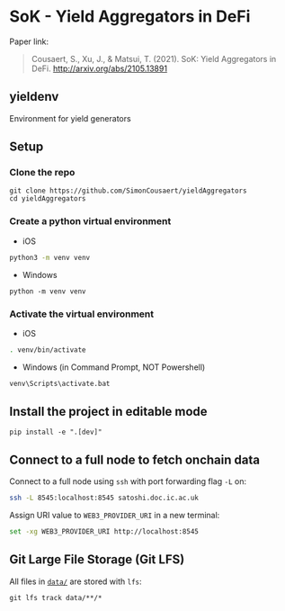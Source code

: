 # SoK - Yield Aggregators in DeFi

Paper link:
> Cousaert, S., Xu, J., & Matsui, T. (2021). SoK: Yield Aggregators in DeFi. http://arxiv.org/abs/2105.13891

## yieldenv

Environment for yield generators

## Setup

### Clone the repo

```
git clone https://github.com/SimonCousaert/yieldAggregators
cd yieldAggregators
```

### Create a python virtual environment

- iOS

```zsh
python3 -m venv venv
```

- Windows

```
python -m venv venv
```

### Activate the virtual environment

- iOS

```zsh
. venv/bin/activate
```

- Windows (in Command Prompt, NOT Powershell)

```zsh
venv\Scripts\activate.bat
```

## Install the project in editable mode

```
pip install -e ".[dev]"
```

## Connect to a full node to fetch onchain data

Connect to a full node using `ssh` with port forwarding flag `-L` on:

```zsh
ssh -L 8545:localhost:8545 satoshi.doc.ic.ac.uk
```

Assign URI value to `WEB3_PROVIDER_URI` in a new terminal:

```zsh
set -xg WEB3_PROVIDER_URI http://localhost:8545
```

## Git Large File Storage (Git LFS)

All files in [`data/`](data/) are stored with `lfs`:

```
git lfs track data/**/*
```
